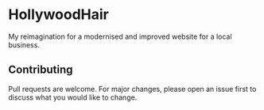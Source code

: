# HollywoodHair
My reimagination for a modernised and improved website for a local business. 


## Contributing
Pull requests are welcome. For major changes, please open an issue first to discuss what you would like to change.
